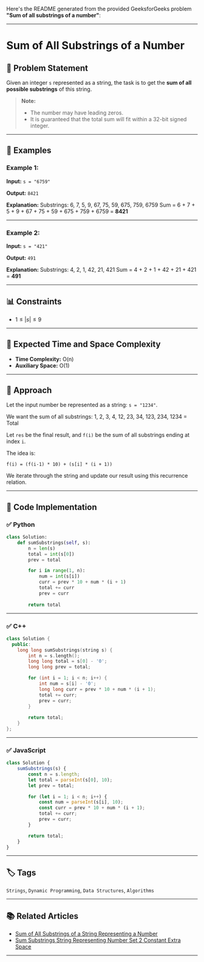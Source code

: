 Here's the README generated from the provided GeeksforGeeks problem **"Sum of all substrings of a number"**:

---

# Sum of All Substrings of a Number

## 🧩 Problem Statement

Given an integer `s` represented as a string, the task is to get the **sum of all possible substrings** of this string.

> **Note:**
>
> * The number may have leading zeros.
> * It is guaranteed that the total sum will fit within a 32-bit signed integer.

---

## 🧪 Examples

### Example 1:

**Input:**
`s = "6759"`

**Output:**
`8421`

**Explanation:**
Substrings:
6, 7, 5, 9, 67, 75, 59, 675, 759, 6759
Sum = 6 + 7 + 5 + 9 + 67 + 75 + 59 + 675 + 759 + 6759 = **8421**

---

### Example 2:

**Input:**
`s = "421"`

**Output:**
`491`

**Explanation:**
Substrings:
4, 2, 1, 42, 21, 421
Sum = 4 + 2 + 1 + 42 + 21 + 421 = **491**

---

## 📊 Constraints

* $1 \leq |s| \leq 9$

---

## 🧠 Expected Time and Space Complexity

* **Time Complexity:** O(n)
* **Auxiliary Space:** O(1)

---

## 🧮 Approach

Let the input number be represented as a string: `s = "1234"`.

We want the sum of all substrings:
1, 2, 3, 4, 12, 23, 34, 123, 234, 1234 = Total

Let `res` be the final result, and `f(i)` be the sum of all substrings ending at index `i`.

The idea is:

```
f(i) = (f(i-1) * 10) + (s[i] * (i + 1))
```

We iterate through the string and update our result using this recurrence relation.

---

## 🚀 Code Implementation

### ✅ Python

```python
class Solution:
    def sumSubstrings(self, s):
        n = len(s)
        total = int(s[0])
        prev = total

        for i in range(1, n):
            num = int(s[i])
            curr = prev * 10 + num * (i + 1)
            total += curr
            prev = curr
        
        return total
```

---

### ✅ C++

```cpp
class Solution {
  public:
    long long sumSubstrings(string s) {
        int n = s.length();
        long long total = s[0] - '0';
        long long prev = total;

        for (int i = 1; i < n; i++) {
            int num = s[i] - '0';
            long long curr = prev * 10 + num * (i + 1);
            total += curr;
            prev = curr;
        }
        
        return total;
    }
};
```

---

### ✅ JavaScript

```javascript
class Solution {
    sumSubstrings(s) {
        const n = s.length;
        let total = parseInt(s[0], 10);
        let prev = total;

        for (let i = 1; i < n; i++) {
            const num = parseInt(s[i], 10);
            const curr = prev * 10 + num * (i + 1);
            total += curr;
            prev = curr;
        }

        return total;
    }
}
```

---

## 🏷️ Tags

`Strings`, `Dynamic Programming`, `Data Structures`, `Algorithms`

---

## 📚 Related Articles

* [Sum of All Substrings of a String Representing a Number](https://www.geeksforgeeks.org/sum-of-all-substrings-of-a-number/)
* [Sum Substrings String Representing Number Set 2 Constant Extra Space](https://www.geeksforgeeks.org/sum-substrings-string-representing-number-set-2-constant-extra-space/)

---
